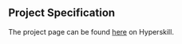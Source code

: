 ## Project Specification

The project page can be found [here](https://hyperskill.org/projects/146?track=2) on Hyperskill.
